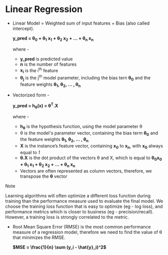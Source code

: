 # Linear Regression

- Linear Model = Weighted sum of input features + Bias (also called intercept).

  **y_pred = θ<sub>0</sub> + θ<sub>1</sub> x<sub>1</sub> + θ<sub>2</sub> x<sub>2</sub> + ... + θ<sub>n</sub> x<sub>n</sub>**

  where -
  - **y_pred** is predicted value
  - **n** is the number of features
  - **x<sub>i</sub>** is the i<sup>th</sup> feature
  - **θ<sub>j</sub>** is the j<sup>th</sup> model parameter, including the bias tern **θ<sub>0</sub>** and the feature weights **θ<sub>1</sub>, θ<sub>2</sub>, ... , θ<sub>n</sub>**

- Vectorized form -

  **y_pred = h<sub>θ</sub>(x) = θ<sup>T</sup>.X**

  where -
  - **h<sub>θ</sub>** is the hypothesis function, using the model parameter θ
  - θ is the model's parameter vector, containing the bias term **θ<sub>0</sub>** and the feature weights **θ<sub>1</sub>, θ<sub>2</sub>, ... , θ<sub>n</sub>**
  - **X** is the instance’s feature vector, containing **x<sub>0</sub>** to **x<sub>n</sub>**, with **x<sub>0</sub>** always equal to _1_
  - **θ.X** is the dot product of the vectors θ and X, which is equal to **θ<sub>0</sub>x<sub>0</sub> + θ<sub>1</sub> x<sub>1</sub> + θ<sub>2</sub> x<sub>2</sub> + ... + θ<sub>n</sub> x<sub>n</sub>**
  - Vectors are often represented as column vectors, therefore, we transpose the **θ** vector

> [!NOTE]
> Learning algorithms will often optimize a different loss function during training than the performance measure used to evaluate the final model. We choose the training loss function that is easy to optimize (eg - log loss), and performance metrics which is closer to business (eg - precision/recall). However, a training loss is strongly correlated to the metric.

- Root Mean Square Error (RMSE) is the most common performance measure of a regression model, therefore we need to find the value of θ that minimizes the RMSE.

  **$MSE = \frac{1}{n} \sum (y_i - \hat{y}_i)^2$**




